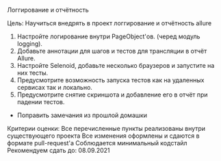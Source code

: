 Логгирование и отчётность

Цель:
Научиться внедрять в проект логгирование и отчётность allure

1. Настройте логирование внутри PageObject'ов. (черед модуль logging).
2. Добавьте аннотации для шагов и тестов для трансляции в отчёт Allure.
3. Настройте Selenoid, добавьте несколько браузеров и запустите на них тесты.
4. Предусмотрите возможность запуска тестов как на удаленных сервисах так и локально.
5. Предусмотрите снятие скриншота и добавление его в отчёт при падении тестов.
* Поправить замечания из прошлой домашки

Критерии оценки:
Все перечисленные пункты реализованы внутри существующего проекта
Все изменения оформлены и сдаются в формате pull-request'a
Соблюдается минимальный кодстайл
Рекомендуем сдать до: 08.09.2021
